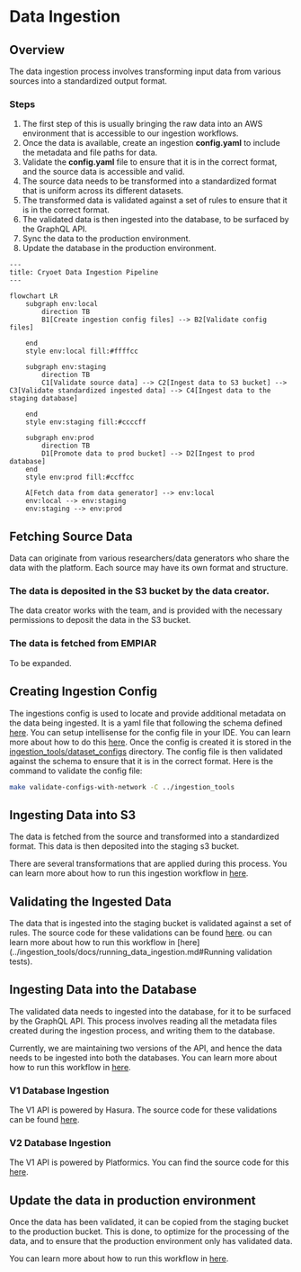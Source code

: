 # Data Ingestion

## Overview
The data ingestion process involves transforming input data from various sources into a standardized output format.


### Steps
1. The first step of this is usually bringing the raw data into an AWS environment that is accessible to our ingestion workflows.
2. Once the data is available, create an ingestion **config.yaml** to include the metadata and file paths for data.
3. Validate the **config.yaml** file to ensure that it is in the correct format, and the source data is accessible and valid.
4. The source data needs to be transformed into a standardized format that is uniform across its different datasets.
5. The transformed data is validated against a set of rules to ensure that it is in the correct format.
6. The validated data is then ingested into the database, to be surfaced by the GraphQL API.
7. Sync the data to the production environment.
8. Update the database in the production environment.


```mermaid
---
title: Cryoet Data Ingestion Pipeline
---

flowchart LR
    subgraph env:local
        direction TB
        B1[Create ingestion config files] --> B2[Validate config files]

    end
    style env:local fill:#ffffcc

    subgraph env:staging
        direction TB
        C1[Validate source data] --> C2[Ingest data to S3 bucket] --> C3[Validate standardized ingested data] --> C4[Ingest data to the staging database]

    end
    style env:staging fill:#ccccff

    subgraph env:prod
        direction TB
        D1[Promote data to prod bucket] --> D2[Ingest to prod database]
    end
    style env:prod fill:#ccffcc

    A[Fetch data from data generator] --> env:local
    env:local --> env:staging
    env:staging --> env:prod

```



## Fetching Source Data

Data can originate from various researchers/data generators who share the data with the platform. Each source may have its own format and structure.

### The data is deposited in the S3 bucket by the data creator.

The data creator works with the team, and is provided with the necessary permissions to deposit the data in the S3 bucket.

### The data is fetched from EMPIAR

To be expanded.

## Creating Ingestion Config

The ingestions config is used to locate and provide additional metadata on the data being ingested. It is a yaml file
that following the schema defined [here](../schema/ingestion_config/latest/codegen/ingestion_config_models.schema.json). You can setup intellisense for the config file in your IDE. You can learn more about how to do this [here](../ingestion_tools/docs/dataset_configs_intellisense.md).
Once the config is created it is stored in the [ingestion_tools/dataset_configs](../ingestion_tools/dataset_configs) directory.
The config file is then validated against the schema to ensure that it is in the correct format. Here is the command to validate the config file:
```bash
make validate-configs-with-network -C ../ingestion_tools
```

## Ingesting Data into S3

The data is fetched from the source and transformed into a standardized format. This data is then deposited into the staging s3 bucket.

There are several transformations that are applied during this process. You can learn more about how to run this ingestion workflow in [here](../ingestion_tools/docs/running_data_ingestion.md#running-the-s3-ingestion).


## Validating the Ingested Data

The data that is ingested into the staging bucket is validated against a set of rules. The source code for these validations can be found [here](../ingestion_tools/scripts/data_validation).
ou can learn more about how to run this workflow in [here](../ingestion_tools/docs/running_data_ingestion.md#Running validation tests).



## Ingesting Data into the Database

The validated data needs to ingested into the database, for it to be surfaced by the GraphQL API. This process involves reading all the metadata files created during the ingestion process, and writing them to the database.

Currently, we are maintaining two versions of the API, and hence the data needs to be ingested into both the databases. You can learn more about how to run this workflow in [here](../ingestion_tools/docs/running_data_ingestion.md#running-the-db-ingestion).

### V1 Database Ingestion
The V1 API is powered by Hasura. The source code for these validations can be found [here](../ingestion_tools/scripts/importers/db_import.py).


### V2 Database Ingestion
The V1 API is powered by Platformics. You can find the source code for this [here](../apiv2/db_import/).


## Update the data in production environment
Once the data has been validated, it can be copied from the staging bucket to the production bucket. This is done, to optimize for the processing of the data, and to ensure that the production environment only has validated data.

You can learn more about how to run this workflow in [here](../ingestion_tools/docs/enqueue_runs.md#s3-file-sync-sync-subcommand).
